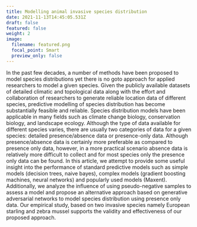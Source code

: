 ```yaml
---
title: Modelling animal invasive species distribution
date: 2021-11-13T14:45:05.531Z
draft: false
featured: false
weight: 2
image:
  filename: featured.png
  focal_point: Smart
  preview_only: false
---
```

In the past few decades, a number of methods have been proposed to model species distributions yet there is no goto approach for applied researchers to model a given species. Given the publicly available datasets of detailed climatic and topological data along with the effort and collaboration of researchers to generate reliable location data of different species, predictive modelling of species distribution has become substantially feasible and reliable. Species distribution models have been applicable in many fields such as climate change biology, conservation biology, and landscape ecology. Although the type of data available for different species varies, there are usually two categories of data for a given species: detailed presence/absence data or presence-only data. Although presence/absence data is certainly more preferable as compared to presence only data, however, in a more practical scenario absence data is relatively more difficult to collect and for most species only the presence only data can be found. In this article, we attempt to provide some useful insight into the performance of standard predictive models such as simple models (decision trees, naive bayes), complex models (gradient boosting machines, neural networks) and popularly used models (Maxent). Additionally, we analyze the influence of using pseudo-negative samples to assess a model and propose an alternative approach based on generative adversarial networks to model species distribution using presence only data. Our empirical study, based on two invasive species namely European starling and zebra mussel supports the validity and effectiveness of our proposed approach.
